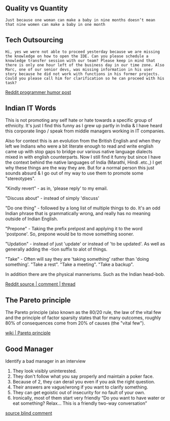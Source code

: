 

## Quality vs Quantity


```
Just because one woman can make a baby in nine months doesn’t mean that nine women can make a baby in one month
```


## Tech Outsourcing

```
Hi, yes we were not able to proceed yesterday because we are missing the knowledge on how to open the IDE. Can you please schedule a knowledge transfer session with our team? Please keep in mind that there is only one hour left of the business day in our time zone. Also Marc, one of our senior devs, was missing information in his user story because he did not work with functions in his former projects. Could you please call him for clarification so he can proceed with his task?
```
[Reddit programmer humor post](https://www.reddit.com/r/ProgrammerHumor/comments/1bsxw3l/comment/kxiqbuf/?utm_source=share&utm_medium=web2x&context=3)


## Indian IT Words

This is not promoting any self hate or hate towards a specific group of ethnicity. It's just I find this funny as I grew up partly in India & I have heard this corporate lingo / speak from middle managers working in IT companies.

Also for context this is an evolution from the British English and when they left we Indians who were a bit literate enough to read and write english came up with stop gaps to bridge our various native language dialects mixed in with english counterparts.
Now I still find it funny but since I have the context behind the native languages of India (Marathi, Hindi .etc.,) I get why these things are the way they are. But for a normal person this just sounds absurd & I go out of my way to use them to promote some "stereotypes".

"Kindly revert" - as in, 'please reply' to my email.

"Discuss about" - instead of simply 'discuss'

"Do one thing" - followed by a long list of multiple things to do. It's an odd Indian phrase that is grammatically wrong, and really has no meaning outside of Indian English.

"Prepone" - Taking the prefix pre\post and applying it to the word 'postpone'. So, prepone would be to move something sooner.

"Updation" - instead of just 'update' or instead of 'to be updated'. As well as generally adding the -tion suffix to alot of things.

"Take" - Often will say they are 'taking something' rather than 'doing something'. "Take a rest". "Take a meeting". "Take a backup".

In addition there are the physical mannerisms. Such as the Indian head-bob.

[Reddit source | comment | thread](https://www.reddit.com/r/sysadmin/comments/2eaa0b/do_the_needful/)

## The Pareto principle

The Pareto principle (also known as the 80/20 rule, the law of the vital few and the principle of factor sparsity states that for many outcomes, roughly 80% of consequences come from 20% of causes (the "vital few").

[wiki | Pareto principle](https://en.wikipedia.org/wiki/Pareto_principle)



## Good Manager


Identify a bad manager in an interview

1) They look visibly uninterested.  
2) They don't follow what you say properly and maintain a poker face.  
3) Because of 2, they can derail you even if you ask the right question.  
4) Their answers are vague/wrong if you want to clarify something.  
5) They can get egoistic out of insecurity for no fault of your own.  
6) Ironically, most of them start very friendly “Do you want to have water or eat something? Relax… This is a friendly two-way conversation”

[source blind comment](https://www.teamblind.com/post/How-can-you-identify-badmediocre-manager-in-job-interview-1xJtiSf5)